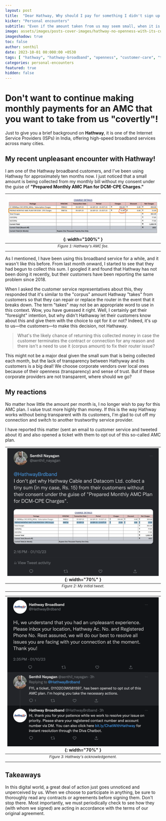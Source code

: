 ```yaml
---
layout: post
title:  "Dear Hathway, Why should I pay for something I didn't sign up for?"
kicker: "Personal encounters"
subtitle: "Even if the amount taken from us may seem small, when it is done 'covertly'—without our consent—it is a very serious concern, and we should do all in our power to put a stop to it. We, as customers, don't want to pay the extra charge under the guise of 'Annual Maintenance Cost', which we didn't sign up for."
image: assets/images/posts-cover-images/hathway-no-openness-with-its-customers.jpg
imageshadow: true
toc: false
author: senthil
date: 2023-10-01 00:000:00 +0530
tags: [ "hathway", "hathway-broadband", "openness", "customer-care", "trust", "transparency" ]
categories: personal-encounters
featured: true
hidden: false
---
```


# Don't want to continue making monthly payments for an AMC that you want to take from us "covertly"!

Just to give you a brief background on **Hathway**, it is one of the Internet Service Providers (ISPs) in India, offering high-speed broadband services across many cities.

## My recent unpleasant encounter with Hathway!

I am one of the Hathway broadband customers, and I've been using Hathway for approximately ten months now. I just noticed that a small amount is being collected from my monthly bill without my consent under the guise of **"Prepared Monthly AMC Plan for DCM-CPE Charges."** 

|![Figure 1: Hathway's AMC fee.](/assets/images/posts/hathway-amc-fee.png){: width="100%" }|
|:-:|
|<sup>*Figure 1: Hathway's AMC fee.*</sup>|<br/><br/>

As I mentioned, I have been using this broadband service for a while, and it wasn't like this before. From last month onward, I started to see that they had begun to collect this sum. I googled it and found that Hathway has not been doing it recently, but their customers have been reporting the same problem since 2018.

When I asked the customer service representatives about this, they responded that it's similar to the "corpus" amount Hathway "takes" from customers so that they can repair or replace the router in the event that it breaks down. The term "takes" may not be an appropriate word to use in this context. Wow, you have guessed it right. Well, I certainly get their "foresight" intention, but why didn't Hathaway let their customers know about this and give them with the choice to opt for it or not? Indeed, it's up to us—the customers—to make this decision, not Hathaway.

> What's the likely chance of returning this collected money in case the customer terminates the contract or connection for any reason and there isn't a need to use it (corpus amount) to fix their router issue? 

This might not be a major deal given the small sum that is being collected each month, but the lack of transparency between Hathyway and its customers is a big deal! We choose corporate vendors over local ones because of their openness (transparency) and sense of trust. But if these corporate providers are not transparent, where should we go?

## My reactions

No matter how little the amount per month is, I no longer wish to pay for this AMC plan. I value trust more highly than money. If this is the way Hathway works without being transparent with its customers, I'm glad to cut off my connection and switch to another trustworthy service provider.

I have reported this matter (sent an email to customer service and tweeted about it) and also opened a ticket with them to opt out of this so-called AMC plan.

|![Figure 2: My initial tweet.](/assets/images/posts/my-tweet-to-hathway.png){: width="70%" }|
|:-:|
|<sup>*Figure 2: My initial tweet.*</sup>|<br/><br/>


|![Figure 3: Hathway's acknowledgement.](/assets/images/posts/acknowledgement-from-hathway.png){: width="70%" }|
|:-:|
|<sup>*Figure 3: Hathway's acknowledgement.*</sup>|<br/><br/>

## Takeaways

In this digital world, a great deal of action just goes unnoticed and unperceived by us. When we choose to participate in anything, be sure to thoroughly read any contracts or agreements before signing them. Don't stop there. Most importantly, we must periodically check to see how they (with whom we signed) are acting in accordance with the terms of our original agreement.



